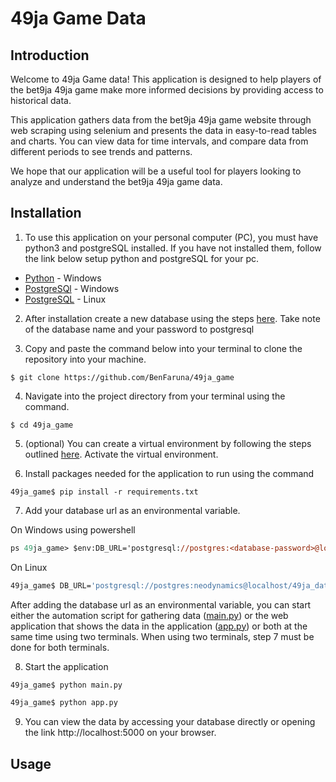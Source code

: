 # 49ja Game Data

## Introduction
Welcome to 49ja Game data! This application is designed to help players of the bet9ja 49ja game make more informed decisions by providing access to historical data.

This application gathers data from the bet9ja 49ja game website through web scraping using selenium and presents the data in easy-to-read tables and charts. You can view data for time intervals, and compare data from different periods to see trends and patterns.

We hope that our application will be a useful tool for players looking to analyze and understand the bet9ja 49ja game data.

## Installation
1. To use this application on your personal computer (PC), you must have python3 and postgreSQL installed.
If you have not installed them, follow the link below setup python and postgreSQL for your pc.
* [Python](https://www.digitalocean.com/community/tutorials/install-python-windows-10) - Windows
* [PostgreSQl](https://phoenixnap.com/kb/install-postgresql-windows) - Windows
* [PostgreSQL](https://www.digitalocean.com/community/tutorials/how-to-install-postgresql-on-ubuntu-20-04-quickstart) - Linux


2. After installation create a new database using the steps [here](https://www.microfocus.com/documentation/idol/IDOL_12_0/MediaServer/Guides/html/English/Content/Getting_Started/Configure/_TRN_Set_up_PostgreSQL.htm). Take note of the database name and your password to postgresql

3. Copy and paste the command below into your terminal to clone the repository into your machine.

```
$ git clone https://github.com/BenFaruna/49ja_game
```

4. Navigate into the project directory from your terminal using the command.
```
$ cd 49ja_game
```

5. (optional) You can create a virtual environment by following the steps outlined [here](https://www.freecodecamp.org/news/how-to-setup-virtual-environments-in-python/). Activate the virtual environment.

6. Install packages needed for the application to run using the command
```
49ja_game$ pip install -r requirements.txt
```

7. Add your database url as an environmental variable.

On Windows using powershell
```ps
ps 49ja_game> $env:DB_URL='postgresql://postgres:<database-password>@localhost/<database-name>' 
```

On Linux
```bash
49ja_game$ DB_URL='postgresql://postgres:neodynamics@localhost/49ja_data_db'
```

After adding the database url as an environmental variable, you can start either the automation script for gathering data ([main.py](./main.py)) or the web application that shows the data in the application ([app.py](./app.py)) or both at the same time using two terminals. When using two terminals, step 7 must be done for both terminals.

8. Start the application
```sh
49ja_game$ python main.py
```
```sh
49ja_game$ python app.py
```
9. You can view the data by accessing your database directly or opening the link http://localhost:5000 on your browser.

## Usage
